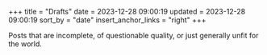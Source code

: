 +++
title = "Drafts"
date = 2023-12-28 09:00:19
updated = 2023-12-28 09:00:19
sort_by = "date"
insert_anchor_links = "right"
+++

Posts that are incomplete,
of questionable quality,
or just generally unfit for the world.

